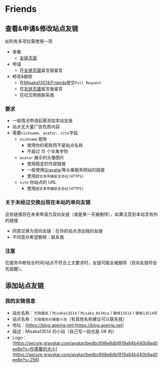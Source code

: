 # Friends

## 查看&申请&修改站点友链

如列有多项仅需使用一项

- 查看
  - [友链页面](https://blog.apeiria.net/links/)
- 申请
  - 在[友链页面](https://blog.apeiria.net/links/)留言版留言
- 修改&删除
  - 在[Misaka13514/Friends](https://github.com/Misaka13514/Friends)提交`Pull Request`
  - 在[友链页面](https://blog.apeiria.net/links/)留言版留言
  - 在社交网络联系我

### 要求

- 一般情况申请前需添加本站友链
- 站点无大量广告性质内容
- 需要`nickname`、`avatar`、`site`字段
  - `nickname`
    昵称
    - 使用你的昵称而不是站点名称
    - 不超过 15 个半角字符
  - `avatar`
    展示的头像图片
    - 使用稳定的外部链接
    - 一般使用[Gravatar](https://gravatar.com)等头像服务网站的链接
    - 使用`超文本传输安全协议(HTTPS)`
  - `site`
    你站点的 URL
    - 使用`超文本传输安全协议(HTTPS)`

### 关于未经过交换出现在本站的单向友链

这些链接将在未来申请为双向友链（或是某一天被删除），如果注意到本站含有你的链接

- 同意交换为双向友链：在你的站点添加我的友链
- 不同意并希望删除：联系我

### 注意

在服务中断较长时间/站点不符合上文要求时，友链可能会被删除（双向友链将会先提醒）。

## 添加站点友链

### 我的友链信息

- 站长名称：`欠陥電気` / `Misaka13514` / `Misaka_0x34ca` / `御坂13514` / `御坂13514号`
- 站点名称：`欠陥電気の摸鱼小池`（有其他名称建议可以联系我）
- 地址：[https://blog.apeiria.net](https://blog.apeiria.net)
- 描述：Misaka13514 的小站（自己写一段也是 OK 的）
- Logo：[https://secure.gravatar.com/avatar/bedbc698e8dbf819a84b440b9ad0ee8e?s=你需要的大小](https://secure.gravatar.com/avatar/bedbc698e8dbf819a84b440b9ad0ee8e?s=256)
